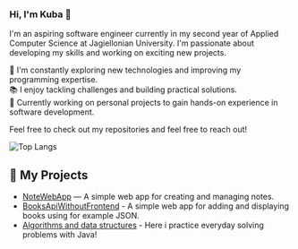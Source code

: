 ### Hi, I'm Kuba 👋
I'm an aspiring software engineer currently in my second year of Applied Computer Science at Jagiellonian University. I'm passionate about developing my skills and working on exciting new projects.

🔧 I'm constantly exploring new technologies and improving my programming expertise.<br/>
📚 I enjoy tackling challenges and building practical solutions.<br/>
🚀 Currently working on personal projects to gain hands-on experience in software development.<br/>

Feel free to check out my repositories and feel free to reach out!<br/>


![Top Langs](https://github-readme-stats.vercel.app/api/top-langs/?username=kubastra&stats_format=percentages)


## 🚀 My Projects
- [NoteWebApp](https://github.com/kubastra/NoteWebApp) — A simple web app for creating and managing notes.  
- [BooksApiWithoutFrontend](https://github.com/kubastra/books-api-without-frontend) - A simple web app for adding and displaying books using for example JSON.
- [Algorithms and data structures](https://github.com/kubastra/Algorithms-and-data-structures-Java) - Here i practice everyday solving problems with Java!
